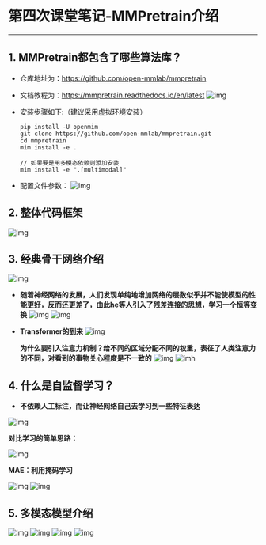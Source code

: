 # 第四次课堂笔记-MMPretrain介绍
---

## 1. MMPretrain都包含了哪些算法库？
- 仓库地址为：<herf>https://github.com/open-mmlab/mmpretrain</herf>
- 文档教程为：<herf>https://mmpretrain.readthedocs.io/en/latest</herf>
![img](images/4-1.png)

- 安装步骤如下:（建议采用虚拟环境安装）
  ```shell
  pip install -U openmim
  git clone https://github.com/open-mmlab/mmpretrain.git
  cd mmpretrain
  mim install -e .

  // 如果要是用多模态依赖则添加安装
  mim install -e ".[multimodal]"
  ```

- 配置文件参数：
![img](images/4-2.png)

## 2. 整体代码框架
![img](images/4-3.png)

## 3. 经典骨干网络介绍
![img](images/4-4.png)

- **随着神经网络的发展，人们发现单纯地增加网络的层数似乎并不能使模型的性能更好，反而还更差了，由此he等人引入了残差连接的思想，学习一个恒等变换**
![img](images/4-5.png)
![img](images/4-6.png)

- **Transformer的到来**
![img](images/4-7.png)

    **为什么要引入注意力机制？给不同的区域分配不同的权重，表征了人类注意力的不同，对看到的事物关心程度是不一致的**
    ![img](images/4-8.png)
    ![imh](images/4-9.png)

## 4. 什么是自监督学习？

- **不依赖人工标注，而让神经网络自己去学习到一些特征表达**
  
![img](images/4-10.png)

**对比学习的简单思路：**

![img](images/4-11.png)

**MAE：利用掩码学习**

![img](images/4-12.png)
![img](images/4-13.png)

## 5. 多模态模型介绍
![img](images/4-14.png)
![img](images/4-15.png)
![img](images/4-16.png)
![img](images/4-17.png)